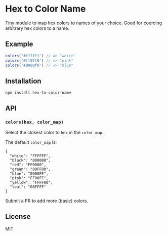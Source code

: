 # Hex to Color Name

Tiny module to map hex colors to names of your choice. Good for coercing arbitrary hex colors to a name.

## Example

```js
colors('#ffffff') // => "white"
colors('#ff0ff0') // => "pink"
colors('#0000f0') // => "blue"
```

## Installation

```
npm install hex-to-color-name
```

## API

### `colors(hex, color_map)`

Select the closest color to `hex` in the `color_map`.

The default `color_map` is:

```
{
  "white": "FFFFFF",
  "black": "000000",
  "red": "FF0000",
  "green": "00FF00",
  "blue": "0000FF",
  "pink": "FF00FF",
  "yellow": "FFFF00",
  "teal": "00FFFF"
}
```

Submit a PR  to add more (basic) colors.

## License

MIT
